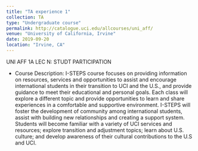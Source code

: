 ```yaml
---
title: "TA experience 1"
collection: TA
type: "Undergraduate course"
permalink: http://catalogue.uci.edu/allcourses/uni_aff/
venue: "University of California, Irvine"
date: 2019-09-20
location: "Irvine, CA"
---
```

UNI AFF 1A LEC N: STUDT PARTICIPATION
* Course Description: I-STEPS course focuses on providing information on resources, services and opportunities to assist and encourage international students in their transition to UCI and the U.S., and provide guidance to meet their educational and personal goals. Each class will explore a different topic and provide opportunities to learn and share experiences in a comfortable and supportive environment. I-STEPS will foster the development of community among international students, assist with building new relationships and creating a support system. Students will become familiar with a variety of UCI services and resources; explore transition and adjustment topics; learn about U.S. culture; and develop awareness of their cultural contributions to the U.S and UCI.
